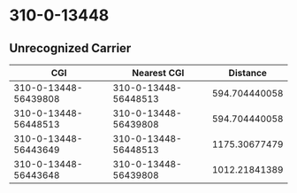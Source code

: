 # 310-0-13448
## Unrecognized Carrier


| CGI | Nearest CGI | Distance |
|-----|-------------|----------|
| 310-0-13448-56439808 | 310-0-13448-56448513 | 594.704440058 |
| 310-0-13448-56448513 | 310-0-13448-56439808 | 594.704440058 |
| 310-0-13448-56443649 | 310-0-13448-56448513 | 1175.30677479 |
| 310-0-13448-56443648 | 310-0-13448-56439808 | 1012.21841389 |
